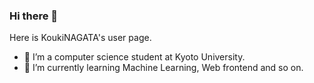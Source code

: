 ### Hi there 👋

Here is KoukiNAGATA's user page.
- 🔭 I’m a computer science student at Kyoto University.
- 🌱 I’m currently learning Machine Learning, Web frontend and so on.


<!--
**KoukiNAGATA/KoukiNAGATA** is a ✨ _special_ ✨ repository because its `README.md` (this file) appears on your GitHub profile.

Here are some ideas to get you started:

- 🔭 I’m currently working on ...
- 🌱 I’m currently learning ...
- 👯 I’m looking to collaborate on ...
- 🤔 I’m looking for help with ...
- 💬 Ask me about ...
- 📫 How to reach me: ...
- 😄 Pronouns: ...
- ⚡ Fun fact: ...
-->
